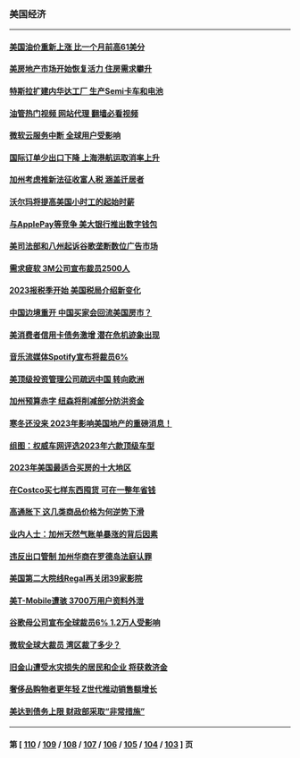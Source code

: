 ### 美国经济
---
#### [美国油价重新上涨 比一个月前高61美分](../../pages/ncid1078158/n13915560.md?01260845) 
#### [美房地产市场开始恢复活力 住房需求攀升](../../pages/ncid1078158/n13915574.md?01260845) 
#### [特斯拉扩建内华达工厂 生产Semi卡车和电池](../../pages/ncid1078158/n13915416.md?01260845) 
#### [油管热门视频 网站代理 翻墙必看视频](http://138.2.39.72:81/youtube.html?epic-marker?01260845)
#### [微软云服务中断 全球用户受影响](../../pages/ncid1078158/n13915419.md?01260845) 
#### [国际订单少出口下降 上海港航运取消率上升](../../pages/ncid1078158/n13915042.md?01260845) 
#### [加州考虑推新法征收富人税 涵盖迁居者](../../pages/ncid1078158/n13915012.md?01260845) 
#### [沃尔玛将提高美国小时工的起始时薪](../../pages/ncid1078158/n13914923.md?01260845) 
#### [与ApplePay等竞争 美大银行推出数字钱包](../../pages/ncid1078158/n13914907.md?01260845) 
#### [美司法部和八州起诉谷歌垄断数位广告市场](../../pages/ncid1078158/n13914789.md?01260845) 
#### [需求疲软 3M公司宣布裁员2500人](../../pages/ncid1078158/n13914721.md?01260845) 
#### [2023报税季开始 美国税局介绍新变化](../../pages/ncid1078158/n13914403.md?01260845) 
#### [中国边境重开 中国买家会回流美国房市？](../../pages/ncid1078158/n13914354.md?01260845) 
#### [美消费者信用卡债务激增 潜在危机迹象出现](../../pages/ncid1078158/n13914350.md?01260845) 
#### [音乐流媒体Spotify宣布将裁员6%](../../pages/ncid1078158/n13914300.md?01260845) 
#### [美顶级投资管理公司疏远中国 转向欧洲](../../pages/ncid1078158/n13914279.md?01260845) 
#### [加州预算赤字 纽森将削减部分防洪资金](../../pages/ncid1078158/n13914006.md?01260845) 
#### [寒冬还没来 2023年影响美国地产的重磅消息！](../../pages/ncid1078158/n13913695.md?01260845) 
#### [组图：权威车网评选2023年六款顶级车型](../../pages/ncid1078158/n13910552.md?01260845) 
#### [2023年美国最适合买房的十大地区](../../pages/ncid1078158/n13913473.md?01260845) 
#### [在Costco买七样东西囤货 可在一整年省钱](../../pages/ncid1078158/n13908788.md?01260845) 
#### [高通胀下 这几类商品价格为何逆势下滑](../../pages/ncid1078158/n13912549.md?01260845) 
#### [业内人士：加州天然气账单暴涨的背后因素](../../pages/ncid1078158/n13912139.md?01260845) 
#### [违反出口管制 加州华商在罗德岛法庭认罪](../../pages/ncid1078158/n13912173.md?01260845) 
#### [美国第二大院线Regal再关闭39家影院](../../pages/ncid1078158/n13912099.md?01260845) 
#### [美T-Mobile遭骇 3700万用户资料外泄](../../pages/ncid1078158/n13911980.md?01260845) 
#### [谷歌母公司宣布全球裁员6% 1.2万人受影响](../../pages/ncid1078158/n13911901.md?01260845) 
#### [微软全球大裁员 湾区裁了多少？](../../pages/ncid1078158/n13911443.md?01260845) 
#### [旧金山遭受水灾损失的居民和企业 将获救济金](../../pages/ncid1078158/n13911395.md?01260845) 
#### [奢侈品购物者更年轻 Z世代推动销售额增长](../../pages/ncid1078158/n13911305.md?01260845) 
#### [美达到债务上限 财政部采取“非常措施”](../../pages/ncid1078158/n13911210.md?01260845) 

---
#### 第 [ [110](./110.md?01260845) / [109](./109.md?01260845) / [108](./108.md?01260845) / [107](./107.md?01260845) / [106](./106.md?01260845) / [105](./105.md?01260845) / [104](./104.md?01260845) / [103](./103.md?01260845) ] 页
